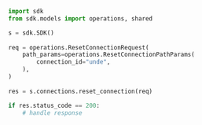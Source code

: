 <!-- Start SDK Example Usage -->
```python
import sdk
from sdk.models import operations, shared

s = sdk.SDK()
   
req = operations.ResetConnectionRequest(
    path_params=operations.ResetConnectionPathParams(
        connection_id="unde",
    ),
)
    
res = s.connections.reset_connection(req)

if res.status_code == 200:
    # handle response
```
<!-- End SDK Example Usage -->